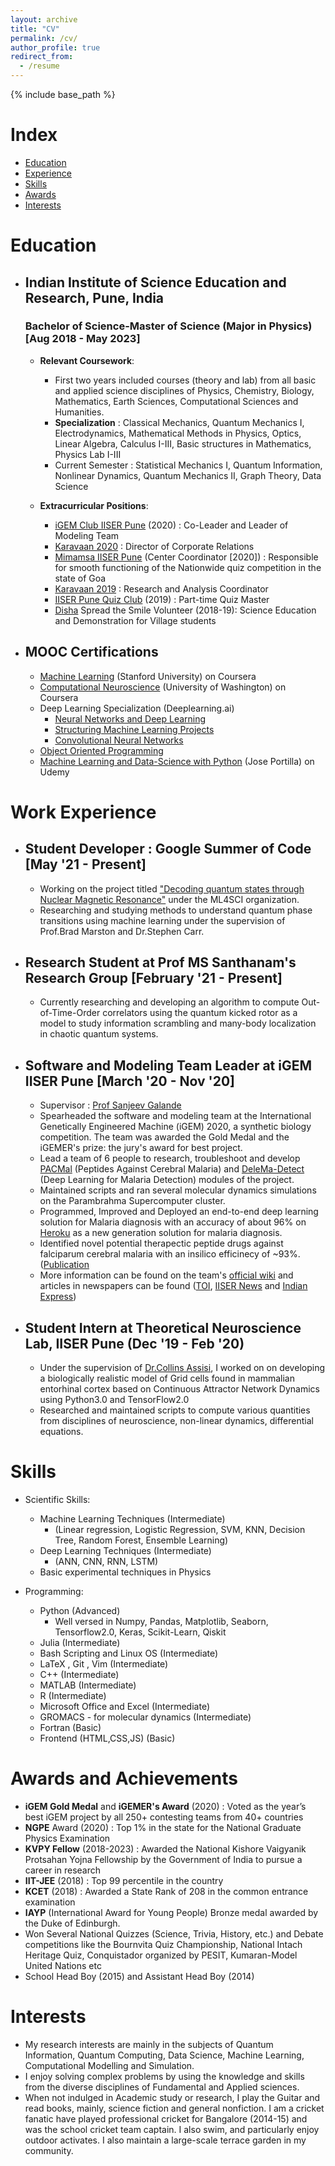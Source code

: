 ```yaml
---
layout: archive
title: "CV"
permalink: /cv/
author_profile: true
redirect_from:
  - /resume
---
```


{% include base_path %}

# Index

- [Education](#education)
- [Experience](#experience)
- [Skills](#skills)
- [Awards](#awards)
- [Interests](#interests)

# Education <a name="education"></a>

- ## Indian Institute of Science Education and Research, Pune, India

  ### Bachelor of Science-Master of Science (Major in Physics) [Aug 2018 - May 2023]

  - **Relevant Coursework**: 
    - First two years included courses (theory and lab) from all basic and applied science disciplines of Physics, Chemistry, Biology, Mathematics, Earth Sciences, Computational Sciences and Humanities. 
    - **Specialization** : Classical Mechanics, Quantum Mechanics I, Electrodynamics, Mathematical Methods in Physics, Optics, Linear Algebra, Calculus I-III, Basic structures in Mathematics, Physics Lab I-III
    - Current Semester : Statistical Mechanics I, Quantum Information, Nonlinear Dynamics, Quantum Mechanics II, Graph Theory, Data Science

  - **Extracurricular Positions**:
    - [iGEM Club IISER Pune](https://sites.google.com/sac.iiserpune.ac.in/igem-iiserp) (2020) : Co-Leader and Leader of Modeling Team 
    - [Karavaan 2020](https://www.karavaan.org/) : Director of Corporate Relations 
    - [Mimamsa IISER Pune](http://mimamsa.iiserpune.ac.in/) (Center Coordinator [2020]) : Responsible for smooth functioning of the Nationwide quiz competition in the state of Goa
    - [Karavaan 2019](https://www.karavaan.org/) : Research and Analysis Coordinator
    - [IISER Pune Quiz Club](https://sites.google.com/sac.iiserpune.ac.in/quiz/our-team) (2019) : Part-time Quiz Master
    - [Disha](https://iiserpunedisha.wordpress.com/) Spread the Smile Volunteer (2018-19): Science Education and Demonstration for Village students

- ## MOOC Certifications

  - [Machine Learning](https://www.coursera.org/account/accomplishments/verify/ZH35NTYU5ZMC) (Stanford University) on Coursera
  - [Computational Neuroscience](https://www.coursera.org/account/accomplishments/verify/GAX8WAU9LFM2) (University of Washington) on Coursera
  - Deep Learning Specialization (Deeplearning.ai)
    - [Neural Networks and Deep Learning](https://www.coursera.org/account/accomplishments/certificate/JHT9BR2KRFXY)
    - [Structuring Machine Learning Projects](https://www.coursera.org/account/accomplishments/certificate/297VP3TE7XBD)
    - [Convolutional Neural Networks](https://www.coursera.org/account/accomplishments/certificate/V7TTVZE526D4)
  - [Object Oriented Programming](./)
  - [Machine Learning and Data-Science with Python](./) (Jose Portilla) on Udemy
  
# Work Experience <a name="experience"></a>

- ## Student Developer : Google Summer of Code [May '21 - Present]
    
    - Working on the project titled ["Decoding quantum states through Nuclear Magnetic Resonance"](https://summerofcode.withgoogle.com/projects/#6588988095201280) under the ML4SCI organization.
    - Researching and studying methods to understand quantum phase transitions using machine learning under the supervision of Prof.Brad Marston and Dr.Stephen Carr.

- ## Research Student at Prof MS Santhanam's Research Group [February '21 - Present]       
    
    - Currently researching and developing an algorithm to compute Out-of-Time-Order correlators using the quantum kicked rotor as a model to study information scrambling and many-body localization in chaotic quantum systems.

-  ## Software and Modeling Team Leader  at iGEM IISER Pune [March '20 - Nov '20]
        
    - Supervisor : [Prof Sanjeev Galande](https://www.sglabepigenetics.com/)
    - Spearheaded the software and modeling team at the International Genetically Engineered Machine (iGEM) 2020, a synthetic biology competition. The team was awarded the Gold Medal and the iGEMER's prize: the jury's award for best project.  
    - Lead a team of 6 people to research, troubleshoot and develop [PACMal](https://github.com/igemsoftware2020/IISER-Pune-India/tree/master/Peptides_against_Malaria) (Peptides Against Cerebral Malaria) and [DeleMa-Detect](https://2020.igem.org/Team:IISER-Pune-India/Software) (Deep Learning for Malaria Detection) modules of the project.
    - Maintained scripts and ran several molecular dynamics simulations on the Parambrahma Supercomputer cluster. 
    - Programmed, Improved and Deployed an end-to-end deep learning solution for Malaria diagnosis with an accuracy of about 96% on [Heroku](https://delema-detect-igem-iiserpune.herokuapp.com/) as a new generation solution for malaria diagnosis. 
    - Identified novel potential therapectic peptide drugs against falciparum cerebral malaria with an insilico efficinecy of ~93%. ([Publication](http://dr.iiserpune.ac.in:8080/xmlui/handle/123456789/5864)
    - More information can be found on the team's [official wiki](https://2020.igem.org/Team:IISER-Pune-India) and articles in newspapers can be found ([TOI](https://timesofindia.indiatimes.com/home/education/news/iiser-pune-team-wins-gold-at-the-igem-2020-synthetic-biology-competition/articleshow/79373704.cms), [IISER News](https://www.iiserpune.ac.in/news/iiser-pune-team-wins-gold-at-igem-2020-synthetic-biology-competition) and [Indian Express](https://indianexpress.com/article/cities/pune/14-researchers-from-iiser-pune-win-gold-medal-at-igem-7064314/))
        
        
- ## Student Intern at Theoretical Neuroscience Lab, IISER Pune (Dec '19 - Feb '20)

  - Under the supervision of [Dr.Collins Assisi](http://www.iiserpune.ac.in/~collins/), I worked on on developing a biologically realistic model of Grid cells found in mammalian entorhinal cortex based on Continuous Attractor Network Dynamics using Python3.0 and TensorFlow2.0 
  - Researched and maintained scripts to compute various quantities from disciplines of neuroscience, non-linear dynamics, differential equations. 

        
        
# Skills <a name="skills"></a>

- Scientific Skills:
  - Machine Learning Techniques (Intermediate)
    - (Linear regression, Logistic Regression, SVM, KNN, Decision Tree, Random Forest, Ensemble Learning) 
  - Deep Learning Techniques (Intermediate)
    - (ANN, CNN, RNN, LSTM) 
  - Basic experimental techniques in Physics
  
- Programming:
  - Python (Advanced)
    - Well versed in Numpy, Pandas, Matplotlib, Seaborn, Tensorflow2.0, Keras, Scikit-Learn, Qiskit 
  - Julia (Intermediate)
  - Bash Scripting and Linux OS (Intermediate)
  - LaTeX , Git , Vim (Intermediate)
  - C++ (Intermediate)
  - MATLAB (Intermediate)
  - R (Intermediate)
  - Microsoft Office and Excel (Intermediate)
  - GROMACS - for molecular dynamics (Intermediate)
  - Fortran (Basic)
  - Frontend (HTML,CSS,JS) (Basic)
   

# Awards and Achievements <a name="awards"></a>

- **iGEM Gold Medal** and **iGEMER's Award** (2020) : Voted as the year’s best iGEM project by all 250+ contesting teams from 40+ countries
- **NGPE** Award (2020) : Top 1% in the state for the National Graduate Physics Examination
- **KVPY Fellow** (2018-2023) : Awarded the National Kishore Vaigyanik Protsahan Yojna Fellowship by the Government of India to pursue a career in research
- **IIT-JEE** (2018) : Top 99 percentile in the country 
- **KCET** (2018) : Awarded a State Rank of 208 in the common entrance examination
- **IAYP** (International Award for Young People) Bronze medal awarded by the Duke of Edinburgh.
- Won Several National Quizzes (Science, Trivia, History, etc.) and Debate competitions like the Bournvita Quiz Championship, National Intach Heritage Quiz, Conquistador organized by PESIT, Kumaran-Model United Nations etc
- School Head Boy (2015) and Assistant Head Boy (2014)


# Interests <a name="interests"></a>

- My research interests are mainly in the subjects of Quantum Information, Quantum Computing, Data Science, Machine Learning, Computational Modelling and Simulation. 
- I enjoy solving complex problems by using the knowledge and skills from the diverse disciplines of Fundamental and Applied sciences.
- When not indulged in Academic study or research, I play the Guitar and read books, mainly, science fiction and general nonfiction. I am a cricket fanatic have played professional cricket for Bangalore (2014-15) and was the school cricket team captain. I also swim, and particularly enjoy outdoor activates. I also maintain a large-scale terrace garden in my community. 

